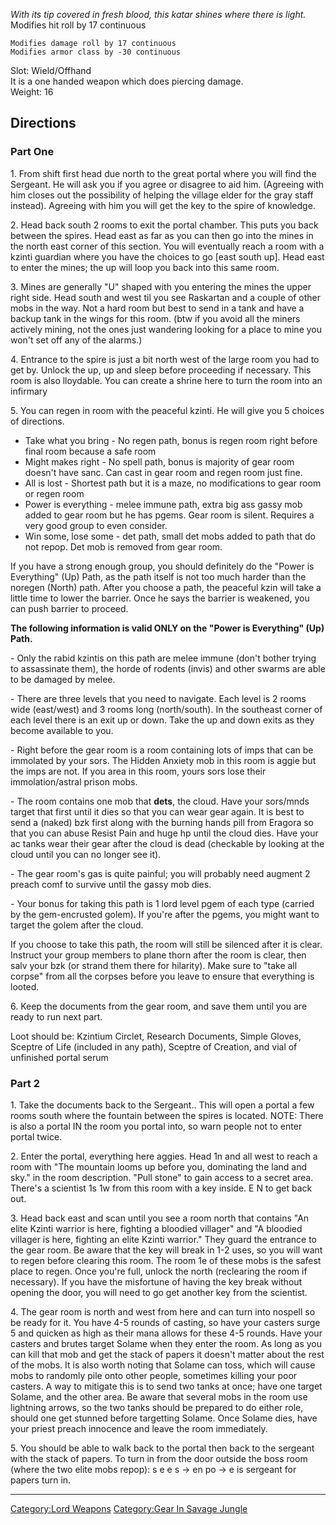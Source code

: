 *With its tip covered in fresh blood, this katar shines where there is
light.*  
Modifies hit roll by 17 continuous

`Modifies damage roll by 17 continuous`  
`Modifies armor class by -30 continuous`

Slot: Wield/Offhand  
It is a one handed weapon which does piercing damage.  
Weight: 16  

## Directions

### Part One

1\. From shift first head due north to the great portal where you will
find the Sergeant. He will ask you if you agree or disagree to aid him.
(Agreeing with him closes out the possibility of helping the village
elder for the gray staff instead). Agreeing with him you will get the
key to the spire of knowledge.

2\. Head back south 2 rooms to exit the portal chamber. This puts you
back between the spires. Head east as far as you can then go into the
mines in the north east corner of this section. You will eventually
reach a room with a kzinti guardian where you have the choices to go
\[east south up\]. Head east to enter the mines; the up will loop you
back into this same room.

3\. Mines are generally "U" shaped with you entering the mines the upper
right side. Head south and west til you see Raskartan and a couple of
other mobs in the way. Not a hard room but best to send in a tank and
have a backup tank in the wings for this room. (btw if you avoid all the
miners actively mining, not the ones just wandering looking for a place
to mine you won't set off any of the alarms.)

4\. Entrance to the spire is just a bit north west of the large room you
had to get by. Unlock the up, up and sleep before proceeding if
necessary. This room is also lloydable. You can create a shrine here to
turn the room into an infirmary

5\. You can regen in room with the peaceful kzinti. He will give you 5
choices of directions.

-   Take what you bring - No regen path, bonus is regen room right
    before final room because a safe room
-   Might makes right - No spell path, bonus is majority of gear room
    doesn't have sanc. Can cast in gear room and regen room just fine.
-   All is lost - Shortest path but it is a maze, no modifications to
    gear room or regen room
-   Power is everything - melee immune path, extra big ass gassy mob
    added to gear room but he has pgems. Gear room is silent. Requires a
    very good group to even consider.
-   Win some, lose some - det path, small det mobs added to path that do
    not repop. Det mob is removed from gear room.

If you have a strong enough group, you should definitely do the "Power
is Everything" (Up) Path, as the path itself is not too much harder than
the noregen (North) path. After you choose a path, the peaceful kzin
will take a little time to lower the barrier. Once he says the barrier
is weakened, you can push barrier to proceed.

**The following information is valid ONLY on the "Power is Everything"
(Up) Path.**

  
\- Only the rabid kzintis on this path are melee immune (don't bother
trying to assassinate them), the horde of rodents (invis) and other
swarms are able to be damaged by melee.

\- There are three levels that you need to navigate. Each level is 2
rooms wide (east/west) and 3 rooms long (north/south). In the southeast
corner of each level there is an exit up or down. Take the up and down
exits as they become available to you.

\- Right before the gear room is a room containing lots of imps that can
be immolated by your sors. The Hidden Anxiety mob in this room is aggie
but the imps are not. If you area in this room, yours sors lose their
immolation/astral prison mobs.

\- The room contains one mob that **dets**, the cloud. Have your
sors/mnds target that first until it dies so that you can wear gear
again. It is best to send a (naked) bzk first along with the burning
hands pill from Eragora so that you can abuse Resist Pain and huge hp
until the cloud dies. Have your ac tanks wear their gear after the cloud
is dead (checkable by looking at the cloud until you can no longer see
it).

\- The gear room's gas is quite painful; you will probably need augment
2 preach comf to survive until the gassy mob dies.

\- Your bonus for taking this path is 1 lord level pgem of each type
(carried by the gem-encrusted golem). If you're after the pgems, you
might want to target the golem after the cloud.

If you choose to take this path, the room will still be silenced after
it is clear. Instruct your group members to plane thorn after the room
is clear, then salv your bzk (or strand them there for hilarity). Make
sure to "take all corpse" from all the corpses before you leave to
ensure that everything is looted.

6\. Keep the documents from the gear room, and save them until you are
ready to run next part.

Loot should be: Kzintium Circlet, Research Documents, Simple Gloves,
Sceptre of Life (included in any path), Sceptre of Creation, and vial of
unfinished portal serum

### Part 2

1\. Take the documents back to the Sergeant.. This will open a portal a
few rooms south where the fountain between the spires is located. NOTE:
There is also a portal IN the room you portal into, so warn people not
to enter portal twice.

2\. Enter the portal, everything here aggies. Head 1n and all west to
reach a room with "The mountain looms up before you, dominating the land
and sky." in the room description. "Pull stone" to gain access to a
secret area. There's a scientist 1s 1w from this room with a key inside.
E N to get back out.

3\. Head back east and scan until you see a room north that contains "An
elite Kzinti warrior is here, fighting a bloodied villager" and "A
bloodied villager is here, fighting an elite Kzinti warrior." They guard
the entrance to the gear room. Be aware that the key will break in 1-2
uses, so you will want to regen before clearing this room. The room 1e
of these mobs is the safest place to regen. Once you're full, unlock the
north (reclearing the room if necessary). If you have the misfortune of
having the key break without opening the door, you will need to go get
another key from the scientist.

4\. The gear room is north and west from here and can turn into nospell
so be ready for it. You have 4-5 rounds of casting, so have your casters
surge 5 and quicken as high as their mana allows for these 4-5 rounds.
Have your casters and brutes target Solame when they enter the room. As
long as you can kill that mob and get the stack of papers it doesn't
matter about the rest of the mobs. It is also worth noting that Solame
can toss, which will cause mobs to randomly pile onto other people,
sometimes killing your poor casters. A way to mitigate this is to send
two tanks at once; have one target Solame, and the other area. Be aware
that several mobs in the room use lightning arrows, so the two tanks
should be prepared to do either role, should one get stunned before
targetting Solame. Once Solame dies, have your priest preach innocence
and leave the room immediately.

5\. You should be able to walk back to the portal then back to the
sergeant with the stack of papers. To turn in from the door outside the
boss room (where the two elite mobs repop): s e e s -\> en po -\> e is
sergeant for papers turn in.

<hr>

[Category:Lord Weapons](Category:Lord_Weapons "wikilink") [Category:Gear
In Savage Jungle](Category:Gear_In_Savage_Jungle "wikilink")
